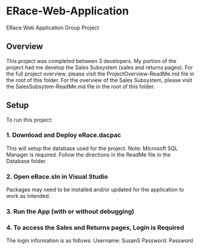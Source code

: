 # ERace-Web-Application
 ERace Web Application Group Project
 
 ## Overview
 This project was completed between 3 developers. My portion of the project had me develop the Sales Subsystem (sales and returns pages).
 For the full project overview, please visit the ProjectOverview-ReadMe.md file in the root of this folder.
 For the overview of the Sales Subsystem, please visit the SalesSubsytem-ReadMe.md file in the root of this folder.
 
 ## Setup
 To run this project:
 ### 1. Download and Deploy eRace.dacpac
 This will setup the database used for the project. Note: Microsoft SQL Manager is required.
 Follow the directions in the ReadMe file in the Database folder.
 ### 2. Open eRace.sln in Visual Studio
 Packages may need to be installed and/or updated for the application to work as intended.
### 3. Run the App (with or without debugging)
### 4. To access the Sales and Returns pages, Login is Required
The login information is as follows:
Username: SusanS
Password: Password
